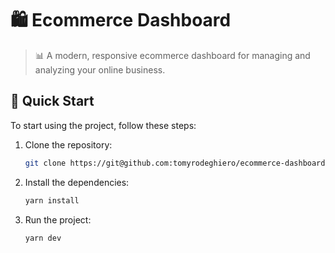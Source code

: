 # 🛍️ Ecommerce Dashboard

> 📊 A modern, responsive ecommerce dashboard for managing and analyzing your online business.

## 🚀 Quick Start

To start using the project, follow these steps:

1. Clone the repository:

   ```bash
   git clone https://git@github.com:tomyrodeghiero/ecommerce-dashboard.git
   ```

2. Install the dependencies:

   ```bash
   yarn install
   ```

3. Run the project:

   ```bash
   yarn dev
   ```
